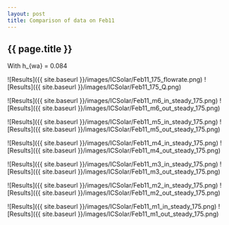 ```yaml
---
layout: post
title: Comparison of data on Feb11
---
```

{{ page.title }}
-----------------
With h_{wa} = 0.084

![Results]({{ site.baseurl }}/images/ICSolar/Feb11_175_flowrate.png) ![Results]({{ site.baseurl }}/images/ICSolar/Feb11_175_Q.png)

![Results]({{ site.baseurl }}/images/ICSolar/Feb11_m6_in_steady_175.png) ![Results]({{ site.baseurl }}/images/ICSolar/Feb11_m6_out_steady_175.png)

![Results]({{ site.baseurl }}/images/ICSolar/Feb11_m5_in_steady_175.png) ![Results]({{ site.baseurl }}/images/ICSolar/Feb11_m5_out_steady_175.png)

![Results]({{ site.baseurl }}/images/ICSolar/Feb11_m4_in_steady_175.png) ![Results]({{ site.baseurl }}/images/ICSolar/Feb11_m4_out_steady_175.png)

![Results]({{ site.baseurl }}/images/ICSolar/Feb11_m3_in_steady_175.png) ![Results]({{ site.baseurl }}/images/ICSolar/Feb11_m3_out_steady_175.png)

![Results]({{ site.baseurl }}/images/ICSolar/Feb11_m2_in_steady_175.png) ![Results]({{ site.baseurl }}/images/ICSolar/Feb11_m2_out_steady_175.png)

![Results]({{ site.baseurl }}/images/ICSolar/Feb11_m1_in_steady_175.png) ![Results]({{ site.baseurl }}/images/ICSolar/Feb11_m1_out_steady_175.png)

